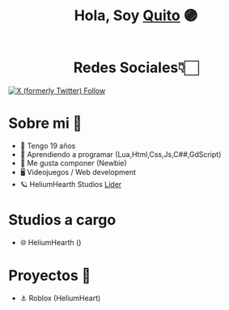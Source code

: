 <div align="center">
  <h1>Hola, Soy <a href="https://www.instagram.com/agus.ibz.7/">Quito</a> 🟣</h1>
</div>
<img src="">

<center><h1 align="center"> Redes Sociales👇🏻 </h1></center>


[![X (formerly Twitter) Follow](https://img.shields.io/twitter/follow/EquinoxQuito?style=flat&logo=X&logoColor=White&logoSize=auto&label=EquinoxQuito&color=%2311f0dd)](https://x.com/EquinoxQuito)


# Sobre mi 👀

- 🧭 Tengo 19 años
- 🔮 Aprendiendo a programar (Lua,Html,Css,Js,C##,GdScript)
- 🎵 Me gusta componer (Newbie)
- 🖥 Videojuegos / Web development
- 🪐 HeliumHearth Studios [Líder]()

# Studios a cargo

- 🌐 HeliumHearth ()

# Proyectos 🕋
  
- ⚓ Roblox (HeliumHeart)
